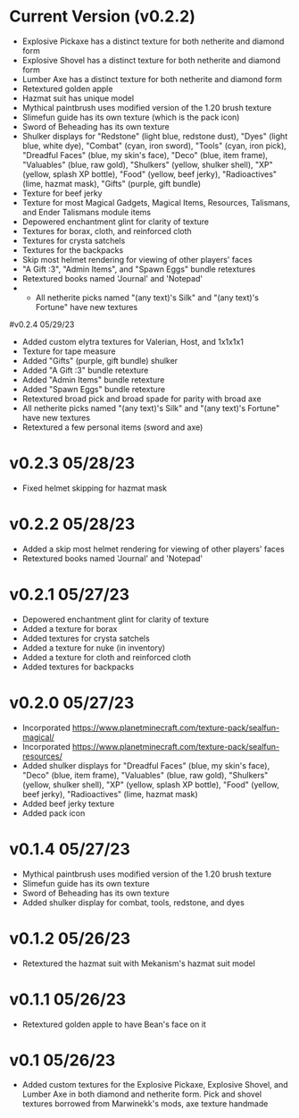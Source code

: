 # Current Version (v0.2.2)
- Explosive Pickaxe has a distinct texture for both netherite and diamond form
- Explosive Shovel has a distinct texture for both netherite and diamond form
- Lumber Axe has a distinct texture for both netherite and diamond form
- Retextured golden apple
- Hazmat suit has unique model
- Mythical paintbrush uses modified version of the 1.20 brush texture
- Slimefun guide has its own texture (which is the pack icon)
- Sword of Beheading has its own texture
- Shulker displays for "Redstone" (light blue, redstone dust), "Dyes" (light blue, white dye), "Combat" (cyan, iron sword), "Tools" (cyan, iron pick), "Dreadful Faces" (blue, my skin's face), "Deco" (blue, item frame), "Valuables" (blue, raw gold), "Shulkers" (yellow, shulker shell), "XP" (yellow, splash XP bottle), "Food" (yellow, beef jerky), "Radioactives" (lime, hazmat mask), "Gifts" (purple, gift bundle)
- Texture for beef jerky
- Texture for most Magical Gadgets, Magical Items, Resources, Talismans, and Ender Talismans module items
- Depowered enchantment glint for clarity of texture
- Textures for borax, cloth, and reinforced cloth
- Textures for crysta satchels
- Textures for the backpacks
- Skip most helmet rendering for viewing of other players' faces
- "A Gift :3", "Admin Items", and "Spawn Eggs" bundle retextures
- Retextured books named 'Journal' and 'Notepad'
-  - All netherite picks named "(any text)'s Silk" and "(any text)'s Fortune" have new textures

#v0.2.4 05/29/23
- Added custom elytra textures for Valerian, Host, and 1x1x1x1
- Texture for tape measure
- Added "Gifts" (purple, gift bundle) shulker
- Added "A Gift :3" bundle retexture
- Added "Admin Items" bundle retexture
- Added "Spawn Eggs" bundle retexture
- Retextured broad pick and broad spade for parity with broad axe
- All netherite picks named "(any text)'s Silk" and "(any text)'s Fortune" have new textures
- Retextured a few personal items (sword and axe)

# v0.2.3 05/28/23
- Fixed helmet skipping for hazmat mask

# v0.2.2 05/28/23
- Added a skip most helmet rendering for viewing of other players' faces
- Retextured books named 'Journal' and 'Notepad'

# v0.2.1 05/27/23
- Depowered enchantment glint for clarity of texture
- Added a texture for borax
- Added textures for crysta satchels
- Added a texture for nuke (in inventory)
- Added a texture for cloth and reinforced cloth
- Added textures for backpacks

# v0.2.0 05/27/23
- Incorporated https://www.planetminecraft.com/texture-pack/sealfun-magical/
- Incorporated https://www.planetminecraft.com/texture-pack/sealfun-resources/
- Added shulker displays for "Dreadful Faces" (blue, my skin's face), "Deco" (blue, item frame), "Valuables" (blue, raw gold), "Shulkers" (yellow, shulker shell), "XP" (yellow, splash XP bottle), "Food" (yellow, beef jerky), "Radioactives" (lime, hazmat mask)
- Added beef jerky texture
- Added pack icon

# v0.1.4 05/27/23
- Mythical paintbrush uses modified version of the 1.20 brush texture
- Slimefun guide has its own texture
- Sword of Beheading has its own texture
- Added shulker display for combat, tools, redstone, and dyes
 
# v0.1.2 05/26/23
- Retextured the hazmat suit with Mekanism's hazmat suit model

# v0.1.1 05/26/23
- Retextured golden apple to have Bean's face on it

# v0.1 05/26/23
- Added custom textures for the Explosive Pickaxe, Explosive Shovel, and Lumber Axe in both diamond and netherite form. Pick and shovel textures borrowed from Marwinekk's mods, axe texture handmade
